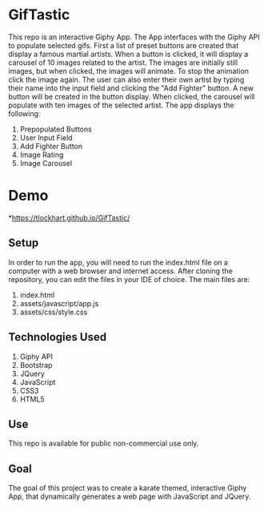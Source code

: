 # GifTastic
This repo is an interactive Giphy App.  The App interfaces with the Giphy API to populate selected gifs.  First a list of preset buttons are created that display a famous martial artists.  When a button is clicked, it will display a carousel of 10 images related to the artist. The images are initially still images, but when clicked, the images will animate.  To stop the animation click the image again.  The user can also enter their own artist by typing their name into the input field and clicking the "Add Fighter" button.  A new button will be created in the button display.  When clicked, the carousel will populate with ten images of the selected artist.  The app displays the following:
1. Prepopulated Buttons
1. User Input Field
1. Add Fighter Button
1. Image Rating
1. Image Carousel
# Demo
*https://tlockhart.github.io/GifTastic/
## Setup
In order to run the app, you will need to run the index.html file on a computer with a web browser and internet access.  After cloning the repository, you can edit the files in your IDE of choice.  The main files are:
1. index.html
1. assets/javascript/app.js
1. assets/css/style.css
## Technologies Used
1. Giphy API
1. Bootstrap
1. JQuery
1. JavaScript
1. CSS3
1. HTML5
## Use
This repo is available for public non-commercial use only.
## Goal
The goal of this project was to create a karate themed, interactive Giphy App, that dynamically generates a web page with JavaScript and JQuery.

